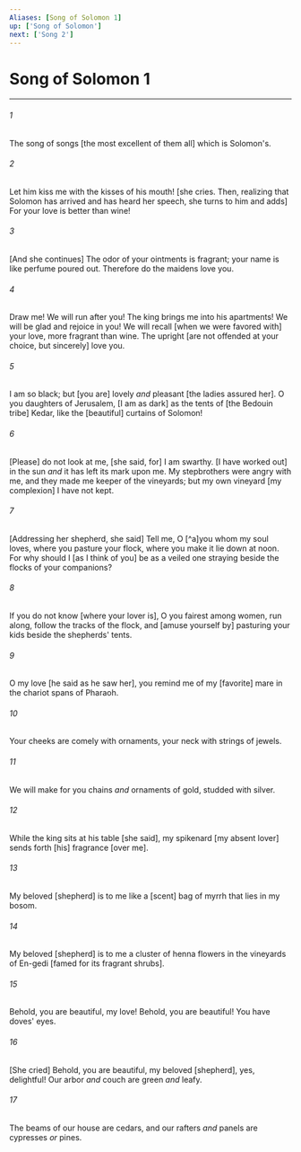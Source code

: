 ```yaml
---
Aliases: [Song of Solomon 1]
up: ['Song of Solomon']
next: ['Song 2']
---
```

# Song of Solomon 1

***














###### 1 






The song of songs [the most excellent of them all] which is Solomon's. 













###### 2 






Let him kiss me with the kisses of his mouth! [she cries. Then, realizing that Solomon has arrived and has heard her speech, she turns to him and adds] For your love is better than wine! 













###### 3 






[And she continues] The odor of your ointments is fragrant; your name is like perfume poured out. Therefore do the maidens love you. 













###### 4 






Draw me! We will run after you! The king brings me into his apartments! We will be glad and rejoice in you! We will recall [when we were favored with] your love, more fragrant than wine. The upright [are not offended at your choice, but sincerely] love you. 













###### 5 






I am so black; but [you are] lovely _and_ pleasant [the ladies assured her]. O you daughters of Jerusalem, [I am as dark] as the tents of [the Bedouin tribe] Kedar, like the [beautiful] curtains of Solomon! 













###### 6 






[Please] do not look at me, [she said, for] I am swarthy. [I have worked out] in the sun _and_ it has left its mark upon me. My stepbrothers were angry with me, and they made me keeper of the vineyards; but my own vineyard [my complexion] I have not kept. 













###### 7 






[Addressing her shepherd, she said] Tell me, O [^a]you whom my soul loves, where you pasture your flock, where you make it lie down at noon. For why should I [as I think of you] be as a veiled one straying beside the flocks of your companions? 













###### 8 






If you do not know [where your lover is], O you fairest among women, run along, follow the tracks of the flock, and [amuse yourself by] pasturing your kids beside the shepherds' tents. 













###### 9 






O my love [he said as he saw her], you remind me of my [favorite] mare in the chariot spans of Pharaoh. 













###### 10 






Your cheeks are comely with ornaments, your neck with strings of jewels. 













###### 11 






We will make for you chains _and_ ornaments of gold, studded with silver. 













###### 12 






While the king sits at his table [she said], my spikenard [my absent lover] sends forth [his] fragrance [over me]. 













###### 13 






My beloved [shepherd] is to me like a [scent] bag of myrrh that lies in my bosom. 













###### 14 






My beloved [shepherd] is to me a cluster of henna flowers in the vineyards of En-gedi [famed for its fragrant shrubs]. 













###### 15 






Behold, you are beautiful, my love! Behold, you are beautiful! You have doves' eyes. 













###### 16 






[She cried] Behold, you are beautiful, my beloved [shepherd], yes, delightful! Our arbor _and_ couch are green _and_ leafy. 













###### 17 






The beams of our house are cedars, and our rafters _and_ panels are cypresses _or_ pines.
